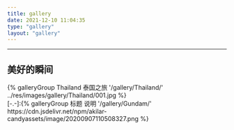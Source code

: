 ```yaml
---
title: gallery
date: 2021-12-10 11:04:35
type: "gallery"
layout: "gallery"
---
```

***
## 美好的瞬间
<div class="gallery-group-main">
{% galleryGroup Thailand 泰国之旅 '/gallery/Thailand/' ../res/images/gallery/Thailand/001.jpg %}
</div>
[-.-]:{% galleryGroup 标题 说明  '/gallery/Gundam/' https://cdn.jsdelivr.net/npm/akilar-candyassets/image/20200907110508327.png %}